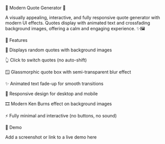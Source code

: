 🌟 Modern Quote Generator 🌟

A visually appealing, interactive, and fully responsive quote generator with modern UI effects. Quotes display with animated text and crossfading background images, offering a calm and engaging experience. ✨🖼️

🎯 Features

📝 Displays random quotes with background images

👆 Click to switch quotes (no auto-shift)

🪟 Glassmorphic quote box with semi-transparent blur effect

✨ Animated text fade-up for smooth transitions

📱 Responsive design for desktop and mobile

🎞️ Modern Ken Burns effect on background images

⚡ Fully minimal and interactive (no buttons, no sound)

📸 Demo

Add a screenshot or link to a live demo here
